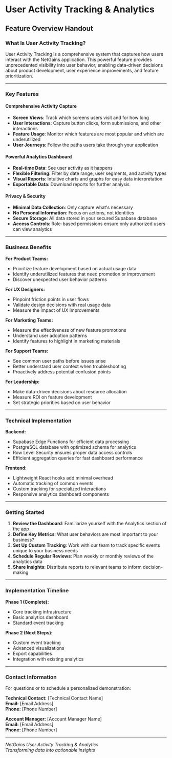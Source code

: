 # User Activity Tracking & Analytics
## Feature Overview Handout

### What Is User Activity Tracking?

User Activity Tracking is a comprehensive system that captures how users interact with the NetGains application. This powerful feature provides unprecedented visibility into user behavior, enabling data-driven decisions about product development, user experience improvements, and feature prioritization.

---

### Key Features

#### Comprehensive Activity Capture
- **Screen Views**: Track which screens users visit and for how long
- **User Interactions**: Capture button clicks, form submissions, and other interactions
- **Feature Usage**: Monitor which features are most popular and which are underutilized
- **User Journeys**: Follow the paths users take through your application

#### Powerful Analytics Dashboard
- **Real-time Data**: See user activity as it happens
- **Flexible Filtering**: Filter by date range, user segments, and activity types
- **Visual Reports**: Intuitive charts and graphs for easy data interpretation
- **Exportable Data**: Download reports for further analysis

#### Privacy & Security
- **Minimal Data Collection**: Only capture what's necessary
- **No Personal Information**: Focus on actions, not identities
- **Secure Storage**: All data stored in your secured Supabase database
- **Access Controls**: Role-based permissions ensure only authorized users can view analytics

---

### Business Benefits

**For Product Teams:**
- Prioritize feature development based on actual usage data
- Identify underutilized features that need promotion or improvement
- Discover unexpected user behavior patterns

**For UX Designers:**
- Pinpoint friction points in user flows
- Validate design decisions with real usage data
- Measure the impact of UX improvements

**For Marketing Teams:**
- Measure the effectiveness of new feature promotions
- Understand user adoption patterns
- Identify features to highlight in marketing materials

**For Support Teams:**
- See common user paths before issues arise
- Better understand user context when troubleshooting
- Proactively address potential confusion points

**For Leadership:**
- Make data-driven decisions about resource allocation
- Measure ROI on feature development
- Set strategic priorities based on user behavior

---

### Technical Implementation

**Backend:**
- Supabase Edge Functions for efficient data processing
- PostgreSQL database with optimized schema for analytics
- Row Level Security ensures proper data access controls
- Efficient aggregation queries for fast dashboard performance

**Frontend:**
- Lightweight React hooks add minimal overhead
- Automatic tracking of common events
- Custom tracking for specialized interactions
- Responsive analytics dashboard components

---

### Getting Started

1. **Review the Dashboard**: Familiarize yourself with the Analytics section of the app
2. **Define Key Metrics**: What user behaviors are most important to your business?
3. **Set Up Custom Tracking**: Work with our team to track specific events unique to your business needs
4. **Schedule Regular Reviews**: Plan weekly or monthly reviews of the analytics data
5. **Share Insights**: Distribute reports to relevant teams to inform decision-making

---

### Implementation Timeline

**Phase 1 (Complete):**
- Core tracking infrastructure
- Basic analytics dashboard
- Standard event tracking

**Phase 2 (Next Steps):**
- Custom event tracking
- Advanced visualizations
- Export capabilities
- Integration with existing analytics

---

### Contact Information

For questions or to schedule a personalized demonstration:

**Technical Contact:** [Technical Contact Name]  
**Email:** [Email Address]  
**Phone:** [Phone Number]

**Account Manager:** [Account Manager Name]  
**Email:** [Email Address]  
**Phone:** [Phone Number]

---

*NetGains User Activity Tracking & Analytics*  
*Transforming data into actionable insights*